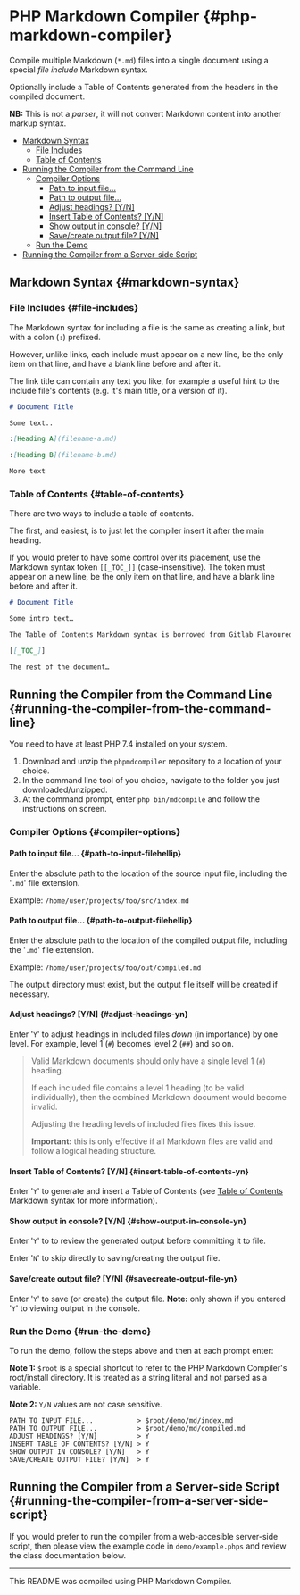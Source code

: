# PHP Markdown Compiler {#php-markdown-compiler}

Compile multiple Markdown (`*.md`) files into a single document using a special *file include* Markdown syntax.

Optionally include a Table of Contents generated from the headers in the compiled document.

**NB:** This is not a *parser*, it will not convert Markdown content into another markup syntax.

- [Markdown Syntax](#markdown-syntax)
    - [File Includes](#file-includes)
    - [Table of Contents](#table-of-contents)
- [Running the Compiler from the Command Line](#running-the-compiler-from-the-command-line)
    - [Compiler Options](#compiler-options)
        - [Path to input file&hellip;](#path-to-input-filehellip)
        - [Path to output file&hellip;](#path-to-output-filehellip)
        - [Adjust headings? \[Y/N\]](#adjust-headings-yn)
        - [Insert Table of Contents? \[Y/N\]](#insert-table-of-contents-yn)
        - [Show output in console? \[Y/N\]](#show-output-in-console-yn)
        - [Save/create output file? \[Y/N\]](#savecreate-output-file-yn)
    - [Run the Demo](#run-the-demo)
- [Running the Compiler from a Server-side Script](#running-the-compiler-from-a-server-side-script)

## Markdown Syntax {#markdown-syntax}

### File Includes {#file-includes}

The Markdown syntax for including a file is the same as creating a link, but with a colon (`:`) prefixed.

However, unlike links, each include must appear on a new line, be the only item on that line, and have a blank line before and after it.

The link title can contain any text you like, for example a useful hint to the include file's contents (e.g. it's main title, or a version of it).

```markdown
# Document Title

Some text.. 

:[Heading A](filename-a.md)

:[Heading B](filename-b.md)

More text
```

### Table of Contents {#table-of-contents}

There are two ways to include a table of contents.

The first, and easiest, is to just let the compiler insert it after the main heading.

If you would prefer to have some control over its placement, use the Markdown syntax token `[[_TOC_]]` (case-insensitive). The token must appear on a new line, be the only item on that line, and have a blank line before and after it.

````markdown
# Document Title

Some intro text…

The Table of Contents Markdown syntax is borrowed from Gitlab Flavoured Markdown.

[[_TOC_]]

The rest of the document…
````

## Running the Compiler from the Command Line {#running-the-compiler-from-the-command-line}

You need to have at least PHP 7.4 installed on your system.

1. Download and unzip the `phpmdcompiler` repository to a location of your choice.
2. In the command line tool of you choice, navigate to the folder you just downloaded/unzipped.
3. At the command prompt, enter `php bin/mdcompile` and follow the instructions on screen.

### Compiler Options {#compiler-options}

#### Path to input file&hellip; {#path-to-input-filehellip}

Enter the absolute path to the location of the source input file, including the '`.md`' file extension.

Example: `/home/user/projects/foo/src/index.md`

#### Path to output file&hellip; {#path-to-output-filehellip}

Enter the absolute path to the location of the compiled output file, including the '`.md`' file extension.

Example: `/home/user/projects/foo/out/compiled.md`

The output directory must exist, but the output file itself will be created if necessary.

#### Adjust headings? \[Y/N\] {#adjust-headings-yn}

Enter '`Y`' to adjust headings in included files *down* (in importance) by one level. For example, level 1 (`#`) becomes level 2 (`##`) and so on.

> Valid Markdown documents should only have a single level 1 (`#`) heading.
>
> If each included file contains a level 1 heading (to be valid individually), then the combined Markdown document would become invalid.
>
> Adjusting the heading levels of included files fixes this issue.
>
> **Important:** this is only effective if all Markdown files are valid and follow a logical heading structure.

#### Insert Table of Contents? \[Y/N\] {#insert-table-of-contents-yn}

Enter '`Y`' to generate and insert a Table of Contents (see [Table of Contents](#table-of-contents) Markdown syntax for more information).

#### Show output in console? \[Y/N\] {#show-output-in-console-yn}

Enter '`Y`' to to review the generated output before committing it to file.

Enter '`N`' to skip directly to saving/creating the output file.

#### Save/create output file? \[Y/N\] {#savecreate-output-file-yn}

Enter '`Y`' to save (or create) the output file. **Note:** only shown if you entered '`Y`' to viewing output in the console.

### Run the Demo {#run-the-demo}

To run the demo, follow the steps above and then at each prompt enter:

**Note 1:** `$root` is a special shortcut to refer to the PHP Markdown Compiler's root/install directory. It is treated as a string literal and not parsed as a variable.

**Note 2:** `Y/N` values are not case sensitive.

```console
PATH TO INPUT FILE...           > $root/demo/md/index.md
PATH TO OUTPUT FILE...          > $root/demo/md/compiled.md
ADJUST HEADINGS? [Y/N]          > Y
INSERT TABLE OF CONTENTS? [Y/N] > Y
SHOW OUTPUT IN CONSOLE? [Y/N]   > Y
SAVE/CREATE OUTPUT FILE? [Y/N]  > Y
```

## Running the Compiler from a Server-side Script {#running-the-compiler-from-a-server-side-script}

If you would prefer to run the compiler from a web-accesible server-side script, then please view the example code in `demo/example.phps` and review the class documentation below.

----

This README was compiled using PHP Markdown Compiler.
